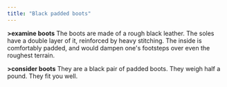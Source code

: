 ```yaml
---
title: "Black padded boots"
---
```


**\>examine boots** The boots are made of a rough black leather. The
soles have a double layer of it, reinforced by heavy stitching. The
inside is comfortably padded, and would dampen one's footsteps over even
the roughest terrain.

**\>consider boots** They are a black pair of padded boots. They weigh
half a pound. They fit you well.